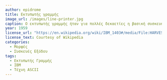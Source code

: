 ```yaml
---
author: epidrome
title: Εκτυπωτής γραμμής 
image_url: /images/line-printer.jpg
caption: Ο εκτυπωτής γραμμής ήταν για πολλές δεκαετίες η βασική συσκευή εξόδου για έναν κεντρικό υπολογιστή, ενώ χρησιμοποιήθηκε ευρέως και στους πρώτους μίνι υπολογιστές, μέχρι οι ηλεκτρονικές οθόνες να γίνουν προσβάσιμες την δεκαετία του 1970. Καθώς ο εκτυπωτής γραμμής κατασκευάστηκε ως μια γενίκευση της γραφομηχανής, η έμφαση είναι στην εκτύπωση γραμμάτων, αλλά σταδιακά οι εφευρετικοί χρήστες μπόρεσαν να αναπαραστήσουν και εικόνες μέσω του συνδυασμού γραμμάτων και συμβόλων. 
year: 1959 
license_url: "https://en.wikipedia.org/wiki/IBM_1403#/media/File:HARVEST.jpg" 
license_text: Courtesy of Wikipedia 
categories:
  - Μορφές 
  - Συσκευές Εξόδου 
tags:
  - Εκτυπωτής Γραμμής
  - IBM
  - Τέχνη ASCII 
---
```

